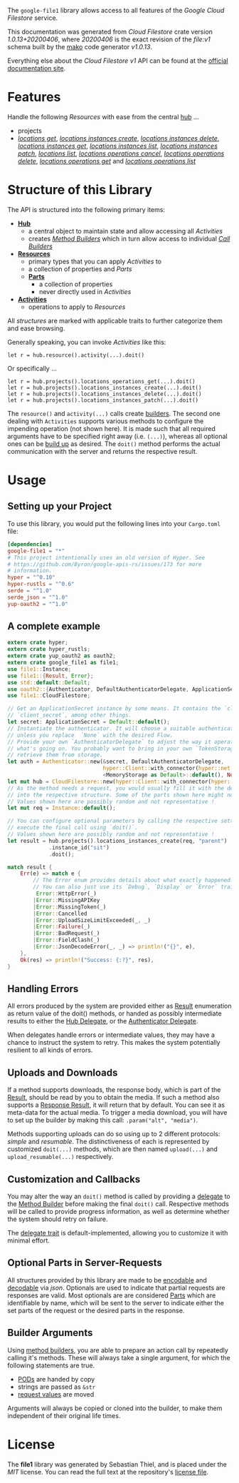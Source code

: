 <!---
DO NOT EDIT !
This file was generated automatically from 'src/mako/api/README.md.mako'
DO NOT EDIT !
-->
The `google-file1` library allows access to all features of the *Google Cloud Filestore* service.

This documentation was generated from *Cloud Filestore* crate version *1.0.13+20200406*, where *20200406* is the exact revision of the *file:v1* schema built by the [mako](http://www.makotemplates.org/) code generator *v1.0.13*.

Everything else about the *Cloud Filestore* *v1* API can be found at the
[official documentation site](https://cloud.google.com/filestore/).
# Features

Handle the following *Resources* with ease from the central [hub](https://docs.rs/google-file1/1.0.13+20200406/google_file1/struct.CloudFilestore.html) ... 

* projects
 * [*locations get*](https://docs.rs/google-file1/1.0.13+20200406/google_file1/struct.ProjectLocationGetCall.html), [*locations instances create*](https://docs.rs/google-file1/1.0.13+20200406/google_file1/struct.ProjectLocationInstanceCreateCall.html), [*locations instances delete*](https://docs.rs/google-file1/1.0.13+20200406/google_file1/struct.ProjectLocationInstanceDeleteCall.html), [*locations instances get*](https://docs.rs/google-file1/1.0.13+20200406/google_file1/struct.ProjectLocationInstanceGetCall.html), [*locations instances list*](https://docs.rs/google-file1/1.0.13+20200406/google_file1/struct.ProjectLocationInstanceListCall.html), [*locations instances patch*](https://docs.rs/google-file1/1.0.13+20200406/google_file1/struct.ProjectLocationInstancePatchCall.html), [*locations list*](https://docs.rs/google-file1/1.0.13+20200406/google_file1/struct.ProjectLocationListCall.html), [*locations operations cancel*](https://docs.rs/google-file1/1.0.13+20200406/google_file1/struct.ProjectLocationOperationCancelCall.html), [*locations operations delete*](https://docs.rs/google-file1/1.0.13+20200406/google_file1/struct.ProjectLocationOperationDeleteCall.html), [*locations operations get*](https://docs.rs/google-file1/1.0.13+20200406/google_file1/struct.ProjectLocationOperationGetCall.html) and [*locations operations list*](https://docs.rs/google-file1/1.0.13+20200406/google_file1/struct.ProjectLocationOperationListCall.html)




# Structure of this Library

The API is structured into the following primary items:

* **[Hub](https://docs.rs/google-file1/1.0.13+20200406/google_file1/struct.CloudFilestore.html)**
    * a central object to maintain state and allow accessing all *Activities*
    * creates [*Method Builders*](https://docs.rs/google-file1/1.0.13+20200406/google_file1/trait.MethodsBuilder.html) which in turn
      allow access to individual [*Call Builders*](https://docs.rs/google-file1/1.0.13+20200406/google_file1/trait.CallBuilder.html)
* **[Resources](https://docs.rs/google-file1/1.0.13+20200406/google_file1/trait.Resource.html)**
    * primary types that you can apply *Activities* to
    * a collection of properties and *Parts*
    * **[Parts](https://docs.rs/google-file1/1.0.13+20200406/google_file1/trait.Part.html)**
        * a collection of properties
        * never directly used in *Activities*
* **[Activities](https://docs.rs/google-file1/1.0.13+20200406/google_file1/trait.CallBuilder.html)**
    * operations to apply to *Resources*

All *structures* are marked with applicable traits to further categorize them and ease browsing.

Generally speaking, you can invoke *Activities* like this:

```Rust,ignore
let r = hub.resource().activity(...).doit()
```

Or specifically ...

```ignore
let r = hub.projects().locations_operations_get(...).doit()
let r = hub.projects().locations_instances_create(...).doit()
let r = hub.projects().locations_instances_delete(...).doit()
let r = hub.projects().locations_instances_patch(...).doit()
```

The `resource()` and `activity(...)` calls create [builders][builder-pattern]. The second one dealing with `Activities` 
supports various methods to configure the impending operation (not shown here). It is made such that all required arguments have to be 
specified right away (i.e. `(...)`), whereas all optional ones can be [build up][builder-pattern] as desired.
The `doit()` method performs the actual communication with the server and returns the respective result.

# Usage

## Setting up your Project

To use this library, you would put the following lines into your `Cargo.toml` file:

```toml
[dependencies]
google-file1 = "*"
# This project intentionally uses an old version of Hyper. See
# https://github.com/Byron/google-apis-rs/issues/173 for more
# information.
hyper = "^0.10"
hyper-rustls = "^0.6"
serde = "^1.0"
serde_json = "^1.0"
yup-oauth2 = "^1.0"
```

## A complete example

```Rust
extern crate hyper;
extern crate hyper_rustls;
extern crate yup_oauth2 as oauth2;
extern crate google_file1 as file1;
use file1::Instance;
use file1::{Result, Error};
use std::default::Default;
use oauth2::{Authenticator, DefaultAuthenticatorDelegate, ApplicationSecret, MemoryStorage};
use file1::CloudFilestore;

// Get an ApplicationSecret instance by some means. It contains the `client_id` and 
// `client_secret`, among other things.
let secret: ApplicationSecret = Default::default();
// Instantiate the authenticator. It will choose a suitable authentication flow for you, 
// unless you replace  `None` with the desired Flow.
// Provide your own `AuthenticatorDelegate` to adjust the way it operates and get feedback about 
// what's going on. You probably want to bring in your own `TokenStorage` to persist tokens and
// retrieve them from storage.
let auth = Authenticator::new(&secret, DefaultAuthenticatorDelegate,
                              hyper::Client::with_connector(hyper::net::HttpsConnector::new(hyper_rustls::TlsClient::new())),
                              <MemoryStorage as Default>::default(), None);
let mut hub = CloudFilestore::new(hyper::Client::with_connector(hyper::net::HttpsConnector::new(hyper_rustls::TlsClient::new())), auth);
// As the method needs a request, you would usually fill it with the desired information
// into the respective structure. Some of the parts shown here might not be applicable !
// Values shown here are possibly random and not representative !
let mut req = Instance::default();

// You can configure optional parameters by calling the respective setters at will, and
// execute the final call using `doit()`.
// Values shown here are possibly random and not representative !
let result = hub.projects().locations_instances_create(req, "parent")
             .instance_id("sit")
             .doit();

match result {
    Err(e) => match e {
        // The Error enum provides details about what exactly happened.
        // You can also just use its `Debug`, `Display` or `Error` traits
         Error::HttpError(_)
        |Error::MissingAPIKey
        |Error::MissingToken(_)
        |Error::Cancelled
        |Error::UploadSizeLimitExceeded(_, _)
        |Error::Failure(_)
        |Error::BadRequest(_)
        |Error::FieldClash(_)
        |Error::JsonDecodeError(_, _) => println!("{}", e),
    },
    Ok(res) => println!("Success: {:?}", res),
}

```
## Handling Errors

All errors produced by the system are provided either as [Result](https://docs.rs/google-file1/1.0.13+20200406/google_file1/enum.Result.html) enumeration as return value of 
the doit() methods, or handed as possibly intermediate results to either the 
[Hub Delegate](https://docs.rs/google-file1/1.0.13+20200406/google_file1/trait.Delegate.html), or the [Authenticator Delegate](https://docs.rs/yup-oauth2/*/yup_oauth2/trait.AuthenticatorDelegate.html).

When delegates handle errors or intermediate values, they may have a chance to instruct the system to retry. This 
makes the system potentially resilient to all kinds of errors.

## Uploads and Downloads
If a method supports downloads, the response body, which is part of the [Result](https://docs.rs/google-file1/1.0.13+20200406/google_file1/enum.Result.html), should be
read by you to obtain the media.
If such a method also supports a [Response Result](https://docs.rs/google-file1/1.0.13+20200406/google_file1/trait.ResponseResult.html), it will return that by default.
You can see it as meta-data for the actual media. To trigger a media download, you will have to set up the builder by making
this call: `.param("alt", "media")`.

Methods supporting uploads can do so using up to 2 different protocols: 
*simple* and *resumable*. The distinctiveness of each is represented by customized 
`doit(...)` methods, which are then named `upload(...)` and `upload_resumable(...)` respectively.

## Customization and Callbacks

You may alter the way an `doit()` method is called by providing a [delegate](https://docs.rs/google-file1/1.0.13+20200406/google_file1/trait.Delegate.html) to the 
[Method Builder](https://docs.rs/google-file1/1.0.13+20200406/google_file1/trait.CallBuilder.html) before making the final `doit()` call. 
Respective methods will be called to provide progress information, as well as determine whether the system should 
retry on failure.

The [delegate trait](https://docs.rs/google-file1/1.0.13+20200406/google_file1/trait.Delegate.html) is default-implemented, allowing you to customize it with minimal effort.

## Optional Parts in Server-Requests

All structures provided by this library are made to be [encodable](https://docs.rs/google-file1/1.0.13+20200406/google_file1/trait.RequestValue.html) and 
[decodable](https://docs.rs/google-file1/1.0.13+20200406/google_file1/trait.ResponseResult.html) via *json*. Optionals are used to indicate that partial requests are responses 
are valid.
Most optionals are are considered [Parts](https://docs.rs/google-file1/1.0.13+20200406/google_file1/trait.Part.html) which are identifiable by name, which will be sent to 
the server to indicate either the set parts of the request or the desired parts in the response.

## Builder Arguments

Using [method builders](https://docs.rs/google-file1/1.0.13+20200406/google_file1/trait.CallBuilder.html), you are able to prepare an action call by repeatedly calling it's methods.
These will always take a single argument, for which the following statements are true.

* [PODs][wiki-pod] are handed by copy
* strings are passed as `&str`
* [request values](https://docs.rs/google-file1/1.0.13+20200406/google_file1/trait.RequestValue.html) are moved

Arguments will always be copied or cloned into the builder, to make them independent of their original life times.

[wiki-pod]: http://en.wikipedia.org/wiki/Plain_old_data_structure
[builder-pattern]: http://en.wikipedia.org/wiki/Builder_pattern
[google-go-api]: https://github.com/google/google-api-go-client

# License
The **file1** library was generated by Sebastian Thiel, and is placed 
under the *MIT* license.
You can read the full text at the repository's [license file][repo-license].

[repo-license]: https://github.com/Byron/google-apis-rsblob/master/LICENSE.md
